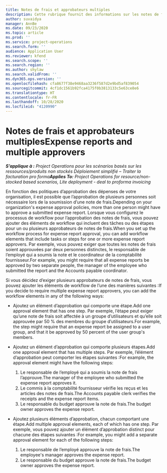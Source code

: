 ```yaml
---
title: Notes de frais et approbateurs multiples
description: Cette rubrique fournit des informations sur les notes de frais qui nécessitent l’approbation de plusieurs personnes.
author: suvaidya
manager: AnnBe
ms.date: 09/23/2020
ms.topic: article
ms.prod: ''
ms.service: project-operations
ms.search.form: ''
audience: Application User
ms.reviewer: kfend
ms.search.scope: ''
ms.search.region: ''
ms.author: shylaw
ms.search.validFrom: ''
ms.dyn365.ops.version: ''
ms.openlocfilehash: cfa8677f38e9468aa3236f587d2e9bd5af839054
ms.sourcegitcommit: 4cf1dc1561b92fca4175f0b3813133c5e63ce8e6
ms.translationtype: HT
ms.contentlocale: fr-FR
ms.lasthandoff: 10/28/2020
ms.locfileid: "4120990"
---
```

# <a name="expense-reports-and-multiple-approvers"></a><span data-ttu-id="40c11-103">Notes de frais et approbateurs multiples</span><span class="sxs-lookup"><span data-stu-id="40c11-103">Expense reports and multiple approvers</span></span>

<span data-ttu-id="40c11-104">_**S’applique à :** Project Operations pour les scénarios basés sur les ressources/produits non stockés Déploiement simplifié – Traiter la facturation pro forma_</span><span class="sxs-lookup"><span data-stu-id="40c11-104">_**Applies To:** Project Operations for resource/non-stocked based scenarios, Lite deployment - deal to proforma invoicing_</span></span>

<span data-ttu-id="40c11-105">En fonction des politiques d’approbation des dépenses de votre organisation, il est possible que l’approbation de plusieurs personnes soit nécessaire lors de la soumission d’une note de frais.</span><span class="sxs-lookup"><span data-stu-id="40c11-105">Depending on your organization's expense approval policies, more than one person might have to approve a submitted expense report.</span></span> <span data-ttu-id="40c11-106">Lorsque vous configurez le processus de workflow pour l’approbation des notes de frais, vous pouvez ajouter des éléments de workflow qui incluent des tâches ou des étapes pour un ou plusieurs approbateurs de notes de frais.</span><span class="sxs-lookup"><span data-stu-id="40c11-106">When you set up the workflow process for expense report approval, you can add workflow elements that include tasks or steps for one or more expense report approvers.</span></span> <span data-ttu-id="40c11-107">Par exemple, vous pouvez exiger que toutes les notes de frais soient approuvées par deux personnes distinctes, le responsable de l’employé qui a soumis la note et le coordinateur de la comptabilité fournisseur.</span><span class="sxs-lookup"><span data-stu-id="40c11-107">For example, you might require that all expense reports be approved by two separate people, the manager of the employee who submitted the report and the Accounts payable coordinator.</span></span>

<span data-ttu-id="40c11-108">Si vous décidez d’exiger plusieurs approbateurs de notes de frais, vous pouvez ajouter les éléments de workflow de l’une des manières suivantes :</span><span class="sxs-lookup"><span data-stu-id="40c11-108">If you decide to require multiple expense report approvers, you can add the workflow elements in any of the following ways:</span></span>

- <span data-ttu-id="40c11-109">Ajoutez un élément d’approbation qui comporte une étape.</span><span class="sxs-lookup"><span data-stu-id="40c11-109">Add one approval element that has one step.</span></span> <span data-ttu-id="40c11-110">Par exemple, l’étape peut exiger qu’une note de frais soit affectée à un groupe d’utilisateurs et qu’elle soit approuvée par 50 % des membres du groupe d’utilisateurs.</span><span class="sxs-lookup"><span data-stu-id="40c11-110">For example, the step might require that an expense report be assigned to a user group, and that it be approved by 50 percent of the user group's members.</span></span>
- <span data-ttu-id="40c11-111">Ajoutez un élément d’approbation qui comporte plusieurs étapes.</span><span class="sxs-lookup"><span data-stu-id="40c11-111">Add one approval element that has multiple steps.</span></span> <span data-ttu-id="40c11-112">Par exemple, l’élément d’approbation peut comporter les étapes suivantes :</span><span class="sxs-lookup"><span data-stu-id="40c11-112">For example, the approval element might have the following steps:</span></span>

    1. <span data-ttu-id="40c11-113">Le responsable de l’employé qui a soumis la note de frais l’approuve.</span><span class="sxs-lookup"><span data-stu-id="40c11-113">The manager of the employee who submitted the expense report approves it.</span></span>
    2. <span data-ttu-id="40c11-114">Le commis à la comptabilité fournisseur vérifie les reçus et les articles des notes de frais.</span><span class="sxs-lookup"><span data-stu-id="40c11-114">The Accounts payable clerk verifies the receipts and the expense report items.</span></span>
    3. <span data-ttu-id="40c11-115">Le responsable du budget approuve la note de frais.</span><span class="sxs-lookup"><span data-stu-id="40c11-115">The budget owner approves the expense report.</span></span>

- <span data-ttu-id="40c11-116">Ajoutez plusieurs éléments d’approbation, chacun comportant une étape.</span><span class="sxs-lookup"><span data-stu-id="40c11-116">Add multiple approval elements, each of which has one step.</span></span> <span data-ttu-id="40c11-117">Par exemple, vous pouvez ajouter un élément d’approbation distinct pour chacune des étapes suivantes :</span><span class="sxs-lookup"><span data-stu-id="40c11-117">For example, you might add a separate approval element for each of the following steps:</span></span>

    1. <span data-ttu-id="40c11-118">Le responsable de l’employé approuve la note de frais.</span><span class="sxs-lookup"><span data-stu-id="40c11-118">The employee's manager approves the expense report.</span></span>
    2. <span data-ttu-id="40c11-119">Le responsable du budget approuve la note de frais.</span><span class="sxs-lookup"><span data-stu-id="40c11-119">The budget owner approves the expense report.</span></span>
